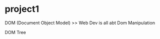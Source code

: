 # project1 
DOM (Document Object Model) >> Web Dev is all abt Dom Manipulation

DOM Tree
<style> <title>

<script>
In order to access DOM tree we have "document object"

In simple in order to access any of the HTML tag/elems we have document object in JS.

https://getbootstrap.com/